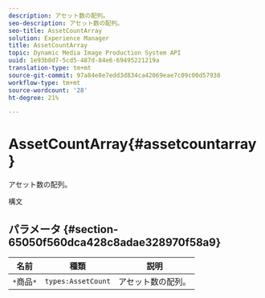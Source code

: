 ```yaml
---
description: アセット数の配列。
seo-description: アセット数の配列。
seo-title: AssetCountArray
solution: Experience Manager
title: AssetCountArray
topic: Dynamic Media Image Production System API
uuid: 1e93b8d7-5cd5-487d-84e6-69495221219a
translation-type: tm+mt
source-git-commit: 97a84e8e7edd3d834ca42069eae7c09c00d57938
workflow-type: tm+mt
source-wordcount: '28'
ht-degree: 21%

---
```



# AssetCountArray{#assetcountarray}

アセット数の配列。

構文

## パラメータ {#section-65050f560dca428c8adae328970f58a9}

| 名前 | 種類 | 説明 |
|---|---|---|
| `*`商品`*` | `types:AssetCount` | アセット数の配列。 |

